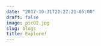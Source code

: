 ```yaml
---
date: "2017-10-31T22:27:21-05:00"
draft: false
image: pic02.jpg
slug: blogs
title: Explore! 
---
```

